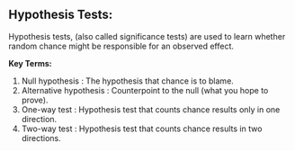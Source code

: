 ## Hypothesis Tests:

Hypothesis tests, (also called significance tests) are used to learn whether random chance might be responsible for an observed effect.

**Key Terms:**
1. Null hypothesis : The hypothesis that chance is to blame.
2. Alternative hypothesis : Counterpoint to the null (what you hope to prove).
3. One-way test : Hypothesis test that counts chance results only in one direction.
4. Two-way test : Hypothesis test that counts chance results in two directions.
